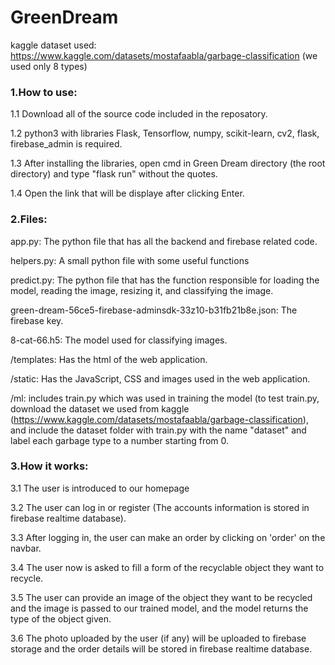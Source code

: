 # GreenDream

kaggle dataset used: https://www.kaggle.com/datasets/mostafaabla/garbage-classification (we used only 8 types)

### 1.How to use:
1.1 Download all of the source code included in the reposatory.

1.2 python3 with libraries Flask, Tensorflow, numpy, scikit-learn, cv2, flask, firebase_admin is required.

1.3 After installing the libraries, open cmd in Green Dream directory (the root directory) and type "flask run" without the quotes.

1.4 Open the link that will be displaye after clicking Enter.

### 2.Files:
app.py: The python file that has all the backend and firebase related code.

helpers.py: A small python file with some useful functions

predict.py: The python file that has the function responsible for loading the model, reading the image, resizing it, and classifying the image.

green-dream-56ce5-firebase-adminsdk-33z10-b31fb21b8e.json: The firebase key.

8-cat-66.h5: The model used for classifying images.

/templates: Has the html of the web application.

/static: Has the JavaScript, CSS and images used in the web application.

/ml: includes train.py which was used in training the model (to test train.py, download the dataset we used from kaggle (https://www.kaggle.com/datasets/mostafaabla/garbage-classification), and include the dataset folder with train.py with the name "dataset" and label each garbage type to a number starting from 0.

### 3.How it works:
3.1 The user is introduced to our homepage

3.2 The user can log in or register (The accounts information is stored in firebase realtime database).

3.3 After logging in, the user can make an order by clicking on 'order' on the navbar.

3.4 The user now is asked to fill a form of the recyclable object they want to recycle.

3.5 The user can provide an image of the object they want to be recycled and the image is passed to our trained model, and the model returns the type of the object given.

3.6 The photo uploaded by the user (if any) will be uploaded to firebase storage and the order details will be stored in firebase realtime database.
